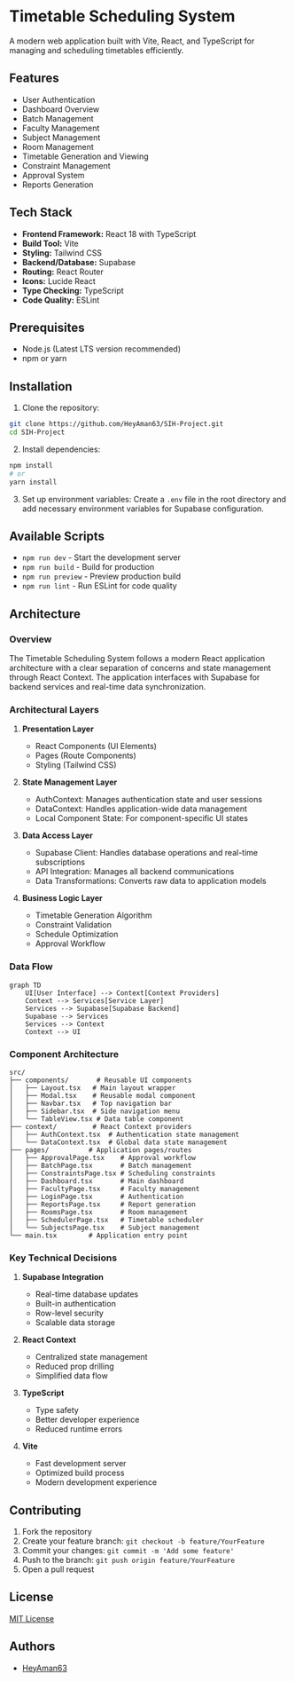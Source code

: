 # Timetable Scheduling System

A modern web application built with Vite, React, and TypeScript for managing and scheduling timetables efficiently.

## Features

- User Authentication
- Dashboard Overview
- Batch Management
- Faculty Management
- Subject Management
- Room Management
- Timetable Generation and Viewing
- Constraint Management
- Approval System
- Reports Generation

## Tech Stack

- **Frontend Framework:** React 18 with TypeScript
- **Build Tool:** Vite
- **Styling:** Tailwind CSS
- **Backend/Database:** Supabase
- **Routing:** React Router
- **Icons:** Lucide React
- **Type Checking:** TypeScript
- **Code Quality:** ESLint

## Prerequisites

- Node.js (Latest LTS version recommended)
- npm or yarn

## Installation

1. Clone the repository:
```bash
git clone https://github.com/HeyAman63/SIH-Project.git
cd SIH-Project
```

2. Install dependencies:
```bash
npm install
# or
yarn install
```

3. Set up environment variables:
Create a `.env` file in the root directory and add necessary environment variables for Supabase configuration.

## Available Scripts

- `npm run dev` - Start the development server
- `npm run build` - Build for production
- `npm run preview` - Preview production build
- `npm run lint` - Run ESLint for code quality

## Architecture

### Overview
The Timetable Scheduling System follows a modern React application architecture with a clear separation of concerns and state management through React Context. The application interfaces with Supabase for backend services and real-time data synchronization.

### Architectural Layers

1. **Presentation Layer**
   - React Components (UI Elements)
   - Pages (Route Components)
   - Styling (Tailwind CSS)

2. **State Management Layer**
   - AuthContext: Manages authentication state and user sessions
   - DataContext: Handles application-wide data management
   - Local Component State: For component-specific UI states

3. **Data Access Layer**
   - Supabase Client: Handles database operations and real-time subscriptions
   - API Integration: Manages all backend communications
   - Data Transformations: Converts raw data to application models

4. **Business Logic Layer**
   - Timetable Generation Algorithm
   - Constraint Validation
   - Schedule Optimization
   - Approval Workflow

### Data Flow

```mermaid
graph TD
    UI[User Interface] --> Context[Context Providers]
    Context --> Services[Service Layer]
    Services --> Supabase[Supabase Backend]
    Supabase --> Services
    Services --> Context
    Context --> UI
```

### Component Architecture

```
src/
├── components/       # Reusable UI components
│   ├── Layout.tsx   # Main layout wrapper
│   ├── Modal.tsx    # Reusable modal component
│   ├── Navbar.tsx   # Top navigation bar
│   ├── Sidebar.tsx  # Side navigation menu
│   └── TableView.tsx # Data table component
├── context/         # React Context providers
│   ├── AuthContext.tsx  # Authentication state management
│   └── DataContext.tsx  # Global data state management
├── pages/          # Application pages/routes
│   ├── ApprovalPage.tsx    # Approval workflow
│   ├── BatchPage.tsx       # Batch management
│   ├── ConstraintsPage.tsx # Scheduling constraints
│   ├── Dashboard.tsx       # Main dashboard
│   ├── FacultyPage.tsx     # Faculty management
│   ├── LoginPage.tsx       # Authentication
│   ├── ReportsPage.tsx     # Report generation
│   ├── RoomsPage.tsx       # Room management
│   ├── SchedulerPage.tsx   # Timetable scheduler
│   └── SubjectsPage.tsx    # Subject management
└── main.tsx        # Application entry point
```

### Key Technical Decisions

1. **Supabase Integration**
   - Real-time database updates
   - Built-in authentication
   - Row-level security
   - Scalable data storage

2. **React Context**
   - Centralized state management
   - Reduced prop drilling
   - Simplified data flow

3. **TypeScript**
   - Type safety
   - Better developer experience
   - Reduced runtime errors

4. **Vite**
   - Fast development server
   - Optimized build process
   - Modern development experience

## Contributing

1. Fork the repository
2. Create your feature branch: `git checkout -b feature/YourFeature`
3. Commit your changes: `git commit -m 'Add some feature'`
4. Push to the branch: `git push origin feature/YourFeature`
5. Open a pull request

## License

[MIT License](LICENSE)

## Authors

- [HeyAman63](https://github.com/HeyAman63)